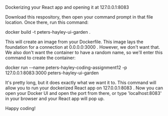Dockerizing your React app and opening it at 127.0.0.1:8083

Download this respository, then open your command prompt in that file location. Once there, run this command:

docker build -t peters-hayley-ui-garden .

This will create an image from your Dockerfile. This image lays the foundation for a connection at 0.0.0.0:3000 . However, we don't want that. We also don't want the container to have a random name, so we'll enter this command to create the container:

docker run --name peters-hayley-coding-assignment12 -p 127.0.0.1:8083:3000 peters-hayley-ui-garden

It's pretty long, but it does exactly what we want it to. This command will allow you to run your dockerized React app on 127.0.0.1:8083 . Now you can open your Docker UI and open the port from there, or type 'localhost:8083' in your browser and your React app will pop up.

Happy coding!